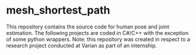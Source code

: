 # mesh_shortest_path
This repository contains the source code for human pose and joint estimation. The following projects are coded in C#/C++ with the exception of some python wrappers. Note: this repository was created in respect to a research project conducted at Varian as part of an internship.
